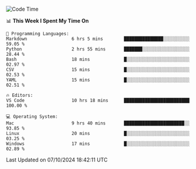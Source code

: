 
<!--START_SECTION:waka-->
![Code Time](http://img.shields.io/badge/Code%20Time-2%2C582%20hrs%2019%20mins-blue)

📊 **This Week I Spent My Time On** 

```text
💬 Programming Languages: 
Markdown                 6 hrs 5 mins        ███████████████░░░░░░░░░░   59.05 % 
Python                   2 hrs 55 mins       ███████░░░░░░░░░░░░░░░░░░   28.44 % 
Bash                     18 mins             █░░░░░░░░░░░░░░░░░░░░░░░░   02.97 % 
CSV                      15 mins             █░░░░░░░░░░░░░░░░░░░░░░░░   02.53 % 
YAML                     15 mins             █░░░░░░░░░░░░░░░░░░░░░░░░   02.51 % 

🔥 Editors: 
VS Code                  10 hrs 18 mins      █████████████████████████   100.00 % 

💻 Operating System: 
Mac                      9 hrs 40 mins       ███████████████████████░░   93.85 % 
Linux                    20 mins             █░░░░░░░░░░░░░░░░░░░░░░░░   03.25 % 
Windows                  17 mins             █░░░░░░░░░░░░░░░░░░░░░░░░   02.89 % 
```


 Last Updated on 07/10/2024 18:42:11 UTC
<!--END_SECTION:waka-->

